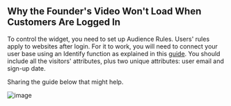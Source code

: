 ## Why the Founder's Video Won't Load When Customers Are Logged In

To control the widget, you need to set up Audience Rules. Users' rules apply to websites after login. For it to work, you will need to connect your user base using an Identify function as explained in this [guide](https://tolstoy.gitbook.io/tolstoy/javascript-sdk/identify). You should include all the visitors' attributes, plus two unique attributes: user email and sign-up date.

Sharing the guide below that might help.

![image](https://github.com/GoTolstoy/tolstoy-toly-kb/assets/159901631/694ce287-36bb-40f7-a24c-b8686d55c0cf)
